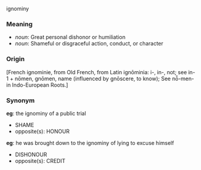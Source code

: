 ignominy
### Meaning
+ _noun_: Great personal dishonor or humiliation
+ _noun_: Shameful or disgraceful action, conduct, or character

### Origin

[French ignominie, from Old French, from Latin ignōminia: i-, in-, not; see in-1 + nōmen, gnōmen, name (influenced by gnōscere, to know); See nō̆-men- in Indo-European Roots.]

### Synonym

__eg__: the ignominy of a public trial

+ SHAME
+ opposite(s): HONOUR

__eg__: he was brought down to the ignominy of lying to excuse himself

+ DISHONOUR
+ opposite(s): CREDIT



